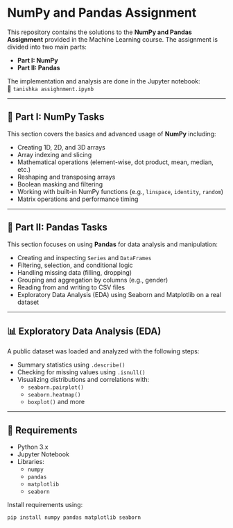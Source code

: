 # NumPy and Pandas Assignment

This repository contains the solutions to the **NumPy and Pandas Assignment** provided in the Machine Learning course. The assignment is divided into two main parts:

- **Part I: NumPy**
- **Part II: Pandas**

The implementation and analysis are done in the Jupyter notebook:  
📁 `tanishka assighnment.ipynb`

---

## 🔢 Part I: NumPy Tasks

This section covers the basics and advanced usage of **NumPy** including:

- Creating 1D, 2D, and 3D arrays
- Array indexing and slicing
- Mathematical operations (element-wise, dot product, mean, median, etc.)
- Reshaping and transposing arrays
- Boolean masking and filtering
- Working with built-in NumPy functions (e.g., `linspace`, `identity`, `random`)
- Matrix operations and performance timing

---

## 🐼 Part II: Pandas Tasks

This section focuses on using **Pandas** for data analysis and manipulation:

- Creating and inspecting `Series` and `DataFrames`
- Filtering, selection, and conditional logic
- Handling missing data (filling, dropping)
- Grouping and aggregation by columns (e.g., gender)
- Reading from and writing to CSV files
- Exploratory Data Analysis (EDA) using Seaborn and Matplotlib on a real dataset

---

## 📊 Exploratory Data Analysis (EDA)

A public dataset was loaded and analyzed with the following steps:

- Summary statistics using `.describe()`
- Checking for missing values using `.isnull()`
- Visualizing distributions and correlations with:
  - `seaborn.pairplot()`
  - `seaborn.heatmap()`
  - `boxplot()` and more

---

## 💾 Requirements

- Python 3.x
- Jupyter Notebook
- Libraries:
  - `numpy`
  - `pandas`
  - `matplotlib`
  - `seaborn`

Install requirements using:

```bash
pip install numpy pandas matplotlib seaborn
